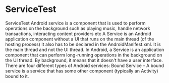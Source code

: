# ServiceTest
ServiceTest
Android service is a component that is used to perform operations on the background such as playing music, handle network transactions, interacting content providers etc
A Service is an Android application component without a UI that runs on the main thread (of the hosting process)
 It also has to be declared in the AndroidManifest.xml.
It is the main thread and not the UI thread. In Android, a Service is an application component that can perform long-running operations in the background on the UI thread. By background, it means that it doesn't have a user interface.
There are four different types of Android services: Bound Service – A bound service is a service that has some other component (typically an Activity) bound to it.
